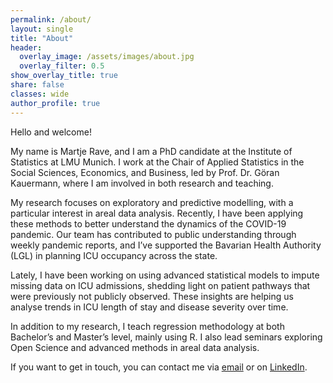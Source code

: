 ```yaml
---
permalink: /about/
layout: single
title: "About"
header:
  overlay_image: /assets/images/about.jpg
  overlay_filter: 0.5
show_overlay_title: true
share: false
classes: wide
author_profile: true  
---
```


Hello and welcome!

My name is Martje Rave, and I am a PhD candidate at the Institute of Statistics at LMU Munich. I work at the Chair of Applied Statistics in the Social Sciences, Economics, and Business, led by Prof. Dr. Göran Kauermann, where I am involved in both research and teaching.<br>

My research focuses on exploratory and predictive modelling, with a particular interest in areal data analysis. Recently, I have been applying these methods to better understand the dynamics of the COVID-19 pandemic. Our team has contributed to public understanding through weekly pandemic reports, and I’ve supported the Bavarian Health Authority (LGL) in planning ICU occupancy across the state.<br>

Lately, I have been working on using advanced statistical models to impute missing data on ICU admissions, shedding light on patient pathways that were previously not publicly observed. These insights are helping us analyse trends in ICU length of stay and disease severity over time.<br>

In addition to my research, I teach regression methodology at both Bachelor’s and Master’s level, mainly using R. I also lead seminars exploring Open Science and advanced methods in areal data analysis.<br>

If you want to get in touch, you can contact me via [email](mailto:martje.rave@stat.uni-muenchen.de) or on [LinkedIn](https://www.linkedin.com/in/martje-rave-822b5789/). 
